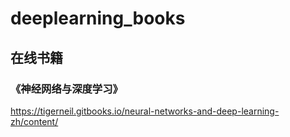 # deeplearning_books

## 在线书籍
### 《神经网络与深度学习》
https://tigerneil.gitbooks.io/neural-networks-and-deep-learning-zh/content/
